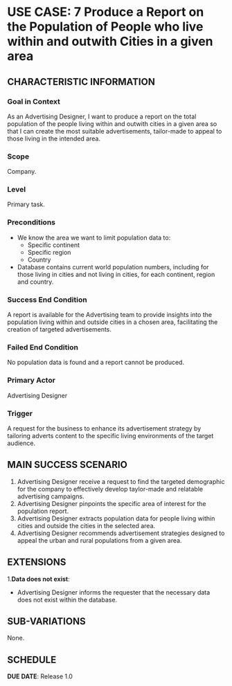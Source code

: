 # USE CASE: 7 Produce a Report on the Population of People who live within and outwith Cities in a given area

## CHARACTERISTIC INFORMATION

### Goal in Context

As an Advertising Designer, I want to produce a report on the total population of the people living within and outwith cities in a given area so that I can create the most suitable advertisements, tailor-made to appeal to those living in the intended area.

### Scope

Company.

### Level

Primary task.

### Preconditions

- We know the area we want to limit population data to:
    - Specific continent
    - Specific region
    - Country
- Database contains current world population numbers, including for those living in cities and not living in cities, for each continent, region and country. 

### Success End Condition

A report is available for the Advertising team to provide insights into the population living within and outside cities in a chosen area, facilitating the creation of targeted advertisements.

### Failed End Condition

No population data is found and a report cannot be produced.

### Primary Actor

Advertising Designer

### Trigger

A request for the business to enhance its advertisement strategy by tailoring adverts content to the specific living environments of the target audience. 

## MAIN SUCCESS SCENARIO

1. Advertising Designer receive a request to find the targeted demographic for the company to effectively develop taylor-made and relatable advertising campaigns.  
2. Advertising Designer pinpoints the specific area of interest for the population report.
3. Advertising Designer extracts population data for people living within cities and outside the cities in the selected area. 
4. Advertising Designer recommends advertisement strategies designed to appeal the urban and rural populations from a given area.

## EXTENSIONS

1.**Data does not exist**:
  - Advertising Designer informs the requester that the necessary data does not exist within the database.

## SUB-VARIATIONS

None.

## SCHEDULE

**DUE DATE**: Release 1.0